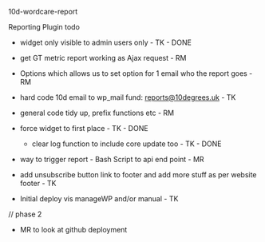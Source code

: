 10d-wordcare-report


Reporting Plugin todo  

- widget only visible to admin users only - TK - DONE

 - get GT metric report working as Ajax request - RM

 - Options which allows us to set option for 1 email who the report goes - RM

  - hard code 10d email to wp_mail fund: reports@10degrees.uk - TK

 - general code tidy up, prefix functions etc - RM

- force widget to first place - TK - DONE

  - clear log function to include core update too - TK - DONE

 - way to trigger report - Bash Script to api end point - MR

 - add unsubscribe button link to footer and add more stuff as per website footer - TK

 - Initial deploy vis manageWP and/or manual - TK



// phase 2

 - MR to look at github deployment

